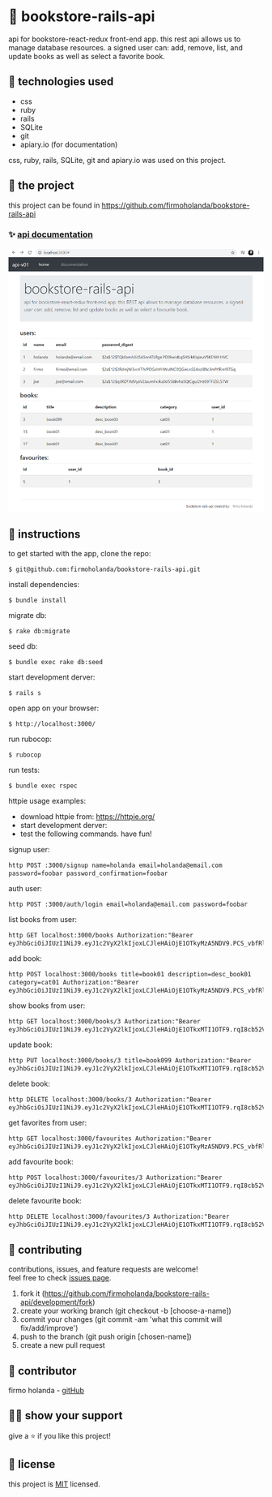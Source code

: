 # 📃 bookstore-rails-api

api for bookstore-react-redux front-end app. this rest api allows us to manage database resources. a signed user can: add, remove, list, and update books as well as select a favorite book.


## 📡 technologies used

-	css
-	ruby
-	rails
- SQLite
- git
- apiary.io (for documentation)

css, ruby, rails, SQLite, git and apiary.io was used on this project.



## 🚀 the project

this project can be found in https://github.com/firmoholanda/bookstore-rails-api


### ✨ [api documentation](https://bookstorerailsapi.docs.apiary.io/)

<a href="" target="_blank">
    <img alt="app image" src="https://github.com/firmoholanda/bookstore-rails-api/blob/release/app/assets/images/app_screenshot.png"/>
</a>



## 🔨 instructions

to get started with the app, clone the repo:
```
$ git@github.com:firmoholanda/bookstore-rails-api.git
```

install dependencies:
```
$ bundle install
```

migrate db:
```
$ rake db:migrate
```

seed db:
```
$ bundle exec rake db:seed
```

start development derver:
```
$ rails s
```

open app on your browser:
```
$ http://localhost:3000/
```

run rubocop:
```
$ rubocop
```

run tests:
```
$ bundle exec rspec
```

httpie usage examples:

- download httpie from: https://httpie.org/
- start development derver:
- test the following commands. have fun!

signup user:
```
http POST :3000/signup name=holanda email=holanda@email.com password=foobar password_confirmation=foobar
```

auth user:
```
http POST :3000/auth/login email=holanda@email.com password=foobar
```

list books from user:
```
http GET localhost:3000/books Authorization:"Bearer eyJhbGciOiJIUzI1NiJ9.eyJ1c2VyX2lkIjoxLCJleHAiOjE1OTkyMzA5NDV9.PCS_vbfRlFuTAw9iNQNBMlB2NF37ZBhneZjoicy6EJE"
```

add book:
```
http POST localhost:3000/books title=book01 description=desc_book01 category=cat01 Authorization:"Bearer eyJhbGciOiJIUzI1NiJ9.eyJ1c2VyX2lkIjoxLCJleHAiOjE1OTkyMzA5NDV9.PCS_vbfRlFuTAw9iNQNBMlB2NF37ZBhneZjoicy6EJE"
```

show books from user:
```
http GET localhost:3000/books/3 Authorization:"Bearer eyJhbGciOiJIUzI1NiJ9.eyJ1c2VyX2lkIjoxLCJleHAiOjE1OTkxMTI1OTF9.rqI8cb52VlB6uTowgMEQEA7UrFEtfkD6bcnYDezJOSE"
```

update book:
```
http PUT localhost:3000/books/3 title=book099 Authorization:"Bearer eyJhbGciOiJIUzI1NiJ9.eyJ1c2VyX2lkIjoxLCJleHAiOjE1OTkxMTI1OTF9.rqI8cb52VlB6uTowgMEQEA7UrFEtfkD6bcnYDezJOSE"
```

delete book:
```
http DELETE localhost:3000/books/3 Authorization:"Bearer eyJhbGciOiJIUzI1NiJ9.eyJ1c2VyX2lkIjoxLCJleHAiOjE1OTkxMTI1OTF9.rqI8cb52VlB6uTowgMEQEA7UrFEtfkD6bcnYDezJOSE"
```

get favorites from user:
```
http GET localhost:3000/favourites Authorization:"Bearer eyJhbGciOiJIUzI1NiJ9.eyJ1c2VyX2lkIjoxLCJleHAiOjE1OTkyMzA5NDV9.PCS_vbfRlFuTAw9iNQNBMlB2NF37ZBhneZjoicy6EJE"
```

add favourite book:
```
http POST localhost:3000/favourites/3 Authorization:"Bearer eyJhbGciOiJIUzI1NiJ9.eyJ1c2VyX2lkIjoxLCJleHAiOjE1OTkxMTI1OTF9.rqI8cb52VlB6uTowgMEQEA7UrFEtfkD6bcnYDezJOSE"
```

delete favourite book:
```
http DELETE localhost:3000/favourites/3 Authorization:"Bearer eyJhbGciOiJIUzI1NiJ9.eyJ1c2VyX2lkIjoxLCJleHAiOjE1OTkxMTI1OTF9.rqI8cb52VlB6uTowgMEQEA7UrFEtfkD6bcnYDezJOSE"
```



## 🤝 contributing

contributions, issues, and feature requests are welcome!<br/>feel free to check [issues page](hhttps://github.com/firmoholanda/bookstore-rails-api/development/issues).

1. fork it (https://github.com/firmoholanda/bookstore-rails-api/development/fork)
2. create your working branch (git checkout -b [choose-a-name])
3. commit your changes (git commit -am 'what this commit will fix/add/improve')
4. push to the branch (git push origin [chosen-name])
5. create a new pull request



## 🤖 contributor

firmo holanda - [gitHub](https://github.com/firmoholanda)



## 🙋‍♂ show your support

give a ⭐️ if you like this project!



## 📝 license

this project is [MIT](https://github.com/firmoholanda/bookstore-rails-api/development/license.txt) licensed.
